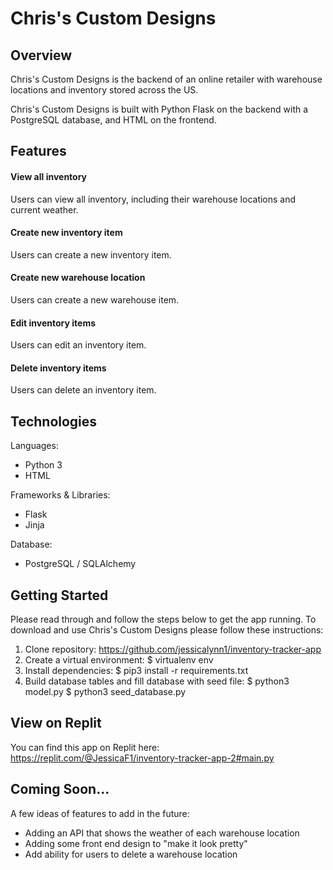 # Chris's Custom Designs
## Overview
Chris's Custom Designs is the backend of an online retailer with warehouse locations and inventory stored across the US.

Chris's Custom Designs is built with Python Flask on the backend with a PostgreSQL database, and HTML on the frontend. 


## Features 
#### View all inventory  
Users can view all inventory, including their warehouse locations and current weather.



#### Create new inventory item
Users can create a new inventory item.



#### Create new warehouse location
Users can create a new warehouse item.



#### Edit inventory items
Users can edit an inventory item.



#### Delete inventory items
Users can delete an inventory item.



## Technologies
Languages:
- Python 3
- HTML


Frameworks & Libraries:
- Flask
- Jinja


Database:
 - PostgreSQL / SQLAlchemy


## Getting Started  
Please read through and follow the steps below to get the app running.
To download and use Chris's Custom Designs please follow these instructions:
1. Clone repository: 
    https://github.com/jessicalynn1/inventory-tracker-app
2. Create a virtual environment: 
    $ virtualenv env
3. Install dependencies: 
    $ pip3 install -r requirements.txt
4. Build database tables and fill database with seed file: 
    $ python3 model.py
    $ python3 seed_database.py


## View on Replit
You can find this app on Replit here: https://replit.com/@JessicaF1/inventory-tracker-app-2#main.py


## Coming Soon...
A few ideas of features to add in the future: 
- Adding an API that shows the weather of each warehouse location
- Adding some front end design to "make it look pretty"
- Add ability for users to delete a warehouse location 